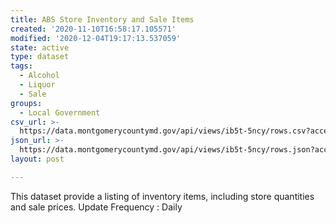 ```yaml
---
title: ABS Store Inventory and Sale Items
created: '2020-11-10T16:58:17.105571'
modified: '2020-12-04T19:17:13.537059'
state: active
type: dataset
tags:
  - Alcohol
  - Liquor
  - Sale
groups:
  - Local Government
csv_url: >-
  https://data.montgomerycountymd.gov/api/views/ib5t-5ncy/rows.csv?accessType=DOWNLOAD
json_url: >-
  https://data.montgomerycountymd.gov/api/views/ib5t-5ncy/rows.json?accessType=DOWNLOAD
layout: post

---
```

This dataset provide a listing of inventory items, including store quantities and sale prices. Update Frequency : Daily
